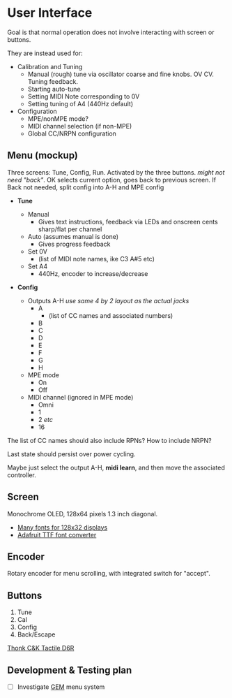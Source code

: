 # User Interface

Goal is that normal operation does not involve interacting with screen or buttons.

They are instead used for:

- Calibration and Tuning
  - Manual (rough) tune via oscillator coarse and fine knobs. OV CV. Tuning feedback.
  - Starting auto-tune
  - Setting MIDI Note corresponding to 0V
  - Setting tuning of A4 (440Hz default)
- Configuration
  - MPE/nonMPE mode?
  - MIDI channel selection (if non-MPE)
  - Global CC/NRPN configuration

## Menu (mockup)

Three screens: Tune, Config, Run. Activated by the three buttons. _might not need "back"_. OK selects current option, goes back to previous screen. If Back not needed, split config into A-H and MPE config

- **Tune**
  - Manual
    - Gives text instructions, feedback via LEDs and onscreen cents sharp/flat per channel
  - Auto (assumes manual is done)
    - Gives progress feedback
  - Set 0V
    - (list of MIDI note names, ike C3 A#5 etc)
  - Set A4
    - 440Hz, encoder to increase/decrease

- **Config**
  - Outputs A-H _use same 4 by 2 layout as the actual jacks_
    - A
      - (list of CC names and associated numbers)
    - B
    - C
    - D
    - E
    - F
    - G
    - H
  - MPE mode
    - On
    - Off
  - MIDI channel (ignored in MPE mode)
    - Omni
    - 1
    - 2
    _etc_
    - 16

The list of CC names should also include RPNs? How to include NRPN?

Last state should persist over power cycling.

Maybe just select the output A-H, **midi learn**, and then move the associated controller.

## Screen

Monochrome OLED, 128x64 pixels 1.3 inch diagonal.

- [Many fonts for 128x32 displays](https://github.com/datacute/TinyOLED-Fonts/tree/master)
- [Adafruit TTF font converter](https://github.com/adafruit/Adafruit-GFX-Library/tree/master/fontconvert)

## Encoder

Rotary encoder for menu scrolling, with integrated switch for "accept".

## Buttons

1. Tune
2. Cal
3. Config
4. Back/Escape

[Thonk C&K Tactile D6R](https://www.thonk.co.uk/shop/radio-music-switch/)

## Development & Testing plan

- [ ] Investigate [GEM](https://github.com/Spirik/GEM/wiki) menu system
